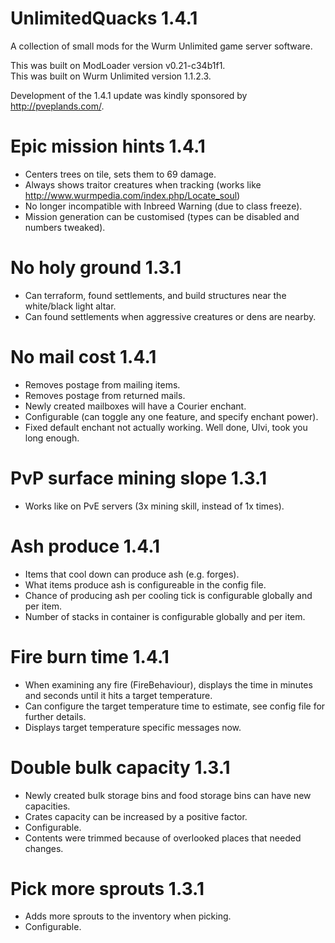 # UnlimitedQuacks 1.4.1
A collection of small mods for the Wurm Unlimited game server software.

This was built on ModLoader version v0.21-c34b1f1.  
This was built on Wurm Unlimited version 1.1.2.3.

Development of the 1.4.1 update was kindly sponsored by http://pveplands.com/.

# Epic mission hints 1.4.1
* Centers trees on tile, sets them to 69 damage.
* Always shows traitor creatures when tracking (works like http://www.wurmpedia.com/index.php/Locate_soul)
* No longer incompatible with Inbreed Warning (due to class freeze).
* Mission generation can be customised (types can be disabled and numbers tweaked).

# No holy ground 1.3.1
* Can terraform, found settlements, and build structures near the white/black light altar.
* Can found settlements when aggressive creatures or dens are nearby.

# No mail cost 1.4.1
* Removes postage from mailing items.
* Removes postage from returned mails.
* Newly created mailboxes will have a Courier enchant.
* Configurable (can toggle any one feature, and specify enchant power).
* Fixed default enchant not actually working. Well done, Ulvi, took you long enough.

# PvP surface mining slope 1.3.1
* Works like on PvE servers (3x mining skill, instead of 1x times).

# Ash produce 1.4.1
* Items that cool down can produce ash (e.g. forges).
* What items produce ash is configureable in the config file.
* Chance of producing ash per cooling tick is configurable globally and per item.
* Number of stacks in container is configurable globally and per item.

# Fire burn time 1.4.1
* When examining any fire (FireBehaviour), displays the time in minutes and seconds until it hits a target temperature.
* Can configure the target temperature time to estimate, see config file for further details.
* Displays target temperature specific messages now.

# Double bulk capacity 1.3.1
* Newly created bulk storage bins and food storage bins can have new capacities.
* Crates capacity can be increased by a positive factor.
* Configurable.
* Contents were trimmed because of overlooked places that needed changes.

# Pick more sprouts 1.3.1
* Adds more sprouts to the inventory when picking.
* Configurable.
